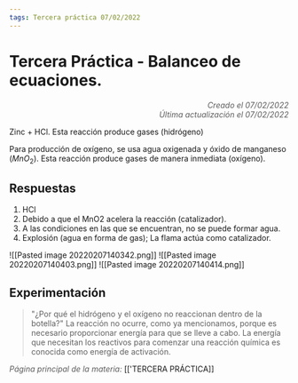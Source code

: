 ```yaml
---
tags: Tercera práctica 07/02/2022
---
```


# Tercera Práctica - Balanceo de ecuaciones.
<div style="text-align: right; opacity: 0.7; font-style: italic;">Creado el 07/02/2022</div>
<div style="text-align: right; opacity: 0.7; font-style: italic;">Última actualización el 07/02/2022</div>

Zinc + HCl. Esta reacción produce gases (hidrógeno)

Para producción de oxígeno, se usa agua oxigenada y óxido de manganeso ($MnO_2$). Esta reacción produce gases de manera inmediata (oxígeno).


## Respuestas

1. HCl
2. Debido a que el MnO2 acelera la reacción (catalizador).
3. A las condiciones en las que se encuentran, no se puede formar agua.
4. Explosión (agua en forma de gas); La flama actúa como catalizador.

![[Pasted image 20220207140342.png]]
![[Pasted image 20220207140403.png]]
![[Pasted image 20220207140414.png]]

## Experimentación

> "¿Por qué el hidrógeno y el oxígeno no reaccionan dentro de la botella?"
La reacción no ocurre, como ya mencionamos, porque es necesario proporcionar energía para que se lleve a cabo. La energía que necesitan los reactivos para comenzar una reacción química es conocida como energía de activación.



<span style="opacity: 0.7; font-style: italic;">Página principal de la materia:</span> [['TERCERA PRÁCTICA]]